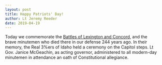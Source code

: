 ```yaml
---
layout: post
title: Happy Patriots' Day!
author: Lt Jeremy Reeder
date: 2019-04-19
---
```


Today we commemorate the [Battles of Lexington and Concord][battles], and the
brave minutemen who died there in our defense 244 years ago. In their memory,
the Real 3%ers of Idaho held a ceremony on the Capitol steps. Lt Gov. Janice
McGeachin, as acting governor, administered to all modern-day minutemen in
attendance an oath of Constitutional allegiance.


[battles]: https://en.wikipedia.org/wiki/Battles_of_Lexington_and_Concord
